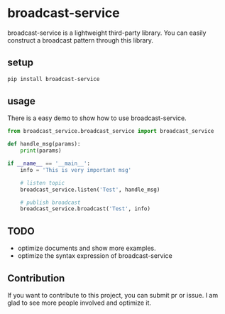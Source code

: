 # broadcast-service

broadcast-service is a lightweight third-party library. You can easily construct a broadcast pattern through this library.

## setup

```sh
pip install broadcast-service
```


## usage

There is a easy demo to show how to use broadcast-service.

```python
from broadcast_service.broadcast_service import broadcast_service

def handle_msg(params):
    print(params)

if __name__ == '__main__':
    info = 'This is very important msg'

    # listen topic
    broadcast_service.listen('Test', handle_msg)

    # publish broadcast
    broadcast_service.broadcast('Test', info)

```

## TODO

- optimize documents and show more examples.
- optimize the syntax expression of broadcast-service


## Contribution

If you want to contribute to this project, you can submit pr or issue. I am glad to see more people involved and optimize it.